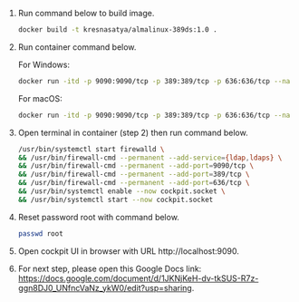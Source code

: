 1. Run command below to build image.

   ```sh
   docker build -t kresnasatya/almalinux-389ds:1.0 .
   ```

2. Run container command below.

   For Windows:

   ```sh
   docker run -itd -p 9090:9090/tcp -p 389:389/tcp -p 636:636/tcp --name=almalinux9-389-ds --privileged kresnasatya/almalinux-389ds:1.0 /usr/sbin/init
   ```

   For macOS:
   
   ```sh
   docker run -itd -p 9090:9090/tcp -p 389:389/tcp -p 636:636/tcp --name=almalinux9-389-ds --privileged --cngroupns=host -v /sys/fs/cgroup:/sys/fs/cgroup:rw kresnasatya/almalinux-389ds:1.0 /usr/sbin/init
   ```

3. Open terminal in container (step 2) then run command below.

   ```sh
   /usr/bin/systemctl start firewalld \
   && /usr/bin/firewall-cmd --permanent --add-service={ldap,ldaps} \
   && /usr/bin/firewall-cmd --permanent --add-port=9090/tcp \
   && /usr/bin/firewall-cmd --permanent --add-port=389/tcp \
   && /usr/bin/firewall-cmd --permanent --add-port=636/tcp \
   && /usr/bin/systemctl enable --now cockpit.socket \
   && /usr/bin/systemctl start --now cockpit.socket
   ```

4. Reset password root with command below.

   ```sh
   passwd root
   ```

5. Open cockpit UI in browser with URL http://localhost:9090.

6. For next step, please open this Google Docs link: https://docs.google.com/document/d/1JKNjKeH-dv-tkSUS-R7z-ggn8DJ0_UNfncVaNz_ykW0/edit?usp=sharing.
